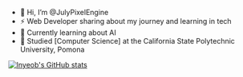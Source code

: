 - 👋 Hi, I’m @JulyPixelEngine
- ⚡ Web Developer sharing about my journey and learning in tech <br/>
- 👀 Currently learning about AI <br/>
- 🌱 Studied [Computer Science] at the California State Polytechnic University, Pomona <br/>


<!---
JulyPixelEngine/JulyPixelEngine is a ✨ special ✨ repository because its `README.md` (this file) appears on your GitHub profile.
You can click the Preview link to take a look at your changes.
--->

[![Inyeob's GitHub stats](https://github-readme-stats.vercel.app/api?username=JulyPixelEngine)](https://github.com/JulyPixelEngine/github-readme-stats)
